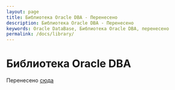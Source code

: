 ```yaml
---
layout: page
title: Библиотека Oracle DBA - Перенесено
description: Библиотека Oracle DBA - Перенесено
keywords: Oracle DataBase, Библиотека Oracle DBA, перенесено
permalink: /docs/library/
---
```


# Библиотека Oracle DBA

Перенесено <a href="/database/beginning/library/">сюда</a>
